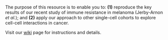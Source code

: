 
The purpose of this resource is to enable you to: **(1)** reproduce the key results of our recent study of immune resistance in melanoma (Jerby-Arnon _et al._); and **(2)** apply our approach to other single-cell cohorts to explore cell-cell interactions in cancer.

Visit our [wiki](https://github.com/livnatje/ImmuneResistance/wiki) page for instructions and details.
